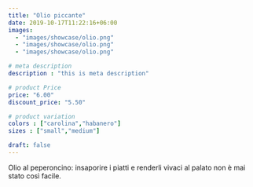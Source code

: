 ```yaml
---
title: "Olio piccante"
date: 2019-10-17T11:22:16+06:00
images: 
  - "images/showcase/olio.png"
  - "images/showcase/olio.png"
  - "images/showcase/olio.png"

# meta description
description : "this is meta description"

# product Price
price: "6.00"
discount_price: "5.50"

# product variation
colors : ["carolina","habanero"]
sizes : ["small","medium"]

draft: false
---
```


Olio al peperoncino: insaporire i piatti e renderli vivaci al palato non è mai stato così facile.
